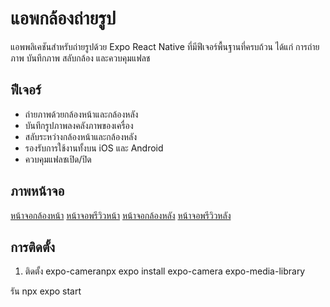 # แอพกล้องถ่ายรูป

แอพพลิเคชันสำหรับถ่ายรูปด้วย Expo React Native ที่มีฟีเจอร์พื้นฐานที่ครบถ้วน ได้แก่ การถ่ายภาพ บันทึกภาพ สลับกล้อง และควบคุมแฟลช

## ฟีเจอร์

- ถ่ายภาพด้วยกล้องหน้าและกล้องหลัง
- บันทึกรูปภาพลงคลังภาพของเครื่อง
- สลับระหว่างกล้องหน้าและกล้องหลัง
- รองรับการใช้งานทั้งบน iOS และ Android
- ควบคุมแฟลชเปิด/ปิด

## ภาพหน้าจอ

[หน้าจอกล้องหน้า](/Users/witchayuen./camera-app/assets/7649955B-3A5A-4321-9437-732E16AA9D76.JPG)
[หน้าจอพรีวิวหน้า](/Users/witchayuen./camera-app/assets/IMG_0683.PNG)
[หน้าจอกล้องหลัง](/Users/witchayuen./camera-app/assets/BEE39E16-5528-4491-987E-C539A5437BC8.JPG)
[หน้าจอพรีวิวหลัง](/Users/witchayuen./camera-app/assets/IMG_0681.PNG)

## การติดตั้ง

1. ติดตั้ง expo-cameranpx expo install expo-camera expo-media-library

รัน npx expo start 
